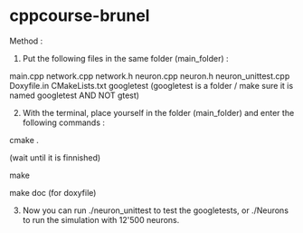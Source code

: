 # cppcourse-brunel

Method :

1) Put the following files in the same folder (main_folder) :

main.cpp
network.cpp
network.h
neuron.cpp
neuron.h
neuron_unittest.cpp
Doxyfile.in
CMakeLists.txt
googletest
(googletest is a folder / make sure it is named googletest AND NOT gtest)

2) With the terminal, place yourself in the folder (main_folder) and enter the following commands :

cmake .

(wait until it is finnished)

make

make doc (for doxyfile)

3) Now you can run ./neuron_unittest to test the googletests, or 
./Neurons to run the simulation with 12'500 neurons.
